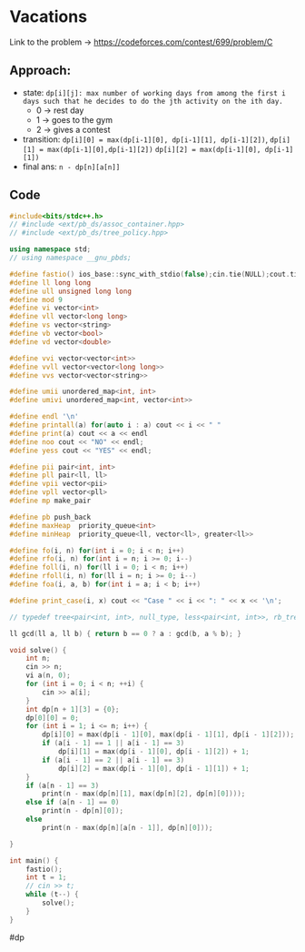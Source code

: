 # Vacations
Link to the problem -> https://codeforces.com/contest/699/problem/C

## Approach:
- state: `dp[i][j]: max number of working days from among the first i days such that he decides to do the jth activity on the ith day.`
	- 0 -> rest day
	- 1 -> goes to the gym
	- 2 -> gives a contest
- transition: `dp[i][0] = max(dp[i-1][0], dp[i-1][1], dp[i-1][2])`, `dp[i][1] = max(dp[i-1][0],dp[i-1][2])` `dp[i][2] = max(dp[i-1][0], dp[i-1][1])`
- final ans: `n - dp[n][a[n]]`

## Code
```cpp
#include<bits/stdc++.h>
// #include <ext/pb_ds/assoc_container.hpp>
// #include <ext/pb_ds/tree_policy.hpp>

using namespace std;
// using namespace __gnu_pbds;

#define fastio() ios_base::sync_with_stdio(false);cin.tie(NULL);cout.tie(NULL)
#define ll long long
#define ull unsigned long long
#define mod 9
#define vi vector<int>
#define vll vector<long long>
#define vs vector<string>
#define vb vector<bool>
#define vd vector<double>

#define vvi vector<vector<int>>
#define vvll vector<vector<long long>>
#define vvs vector<vector<string>>

#define umii unordered_map<int, int>
#define umivi unordered_map<int, vector<int>>

#define endl '\n'
#define printall(a) for(auto i : a) cout << i << " "
#define print(a) cout << a << endl
#define noo cout << "NO" << endl;
#define yess cout << "YES" << endl;

#define pii pair<int, int>
#define pll pair<ll, ll>
#define vpii vector<pii>
#define vpll vector<pll>
#define mp make_pair

#define pb push_back
#define maxHeap  priority_queue<int>
#define minHeap  priority_queue<ll, vector<ll>, greater<ll>>

#define fo(i, n) for(int i = 0; i < n; i++)
#define rfo(i, n) for(int i = n; i >= 0; i--)
#define foll(i, n) for(ll i = 0; i < n; i++)
#define rfoll(i, n) for(ll i = n; i >= 0; i--)
#define foa(i, a, b) for(int i = a; i < b; i++)

#define print_case(i, x) cout << "Case " << i << ": " << x << '\n';

// typedef tree<pair<int, int>, null_type, less<pair<int, int>>, rb_tree_tag, tree_order_statistics_node_update> pbds;

ll gcd(ll a, ll b) { return b == 0 ? a : gcd(b, a % b); }

void solve() {
	int n;
	cin >> n;
	vi a(n, 0);
	for (int i = 0; i < n; ++i) {
		cin >> a[i];
	}
	int dp[n + 1][3] = {0};
	dp[0][0] = 0;
	for (int i = 1; i <= n; i++) {
		dp[i][0] = max(dp[i - 1][0], max(dp[i - 1][1], dp[i - 1][2]));
		if (a[i - 1] == 1 || a[i - 1] == 3)
			dp[i][1] = max(dp[i - 1][0], dp[i - 1][2]) + 1;
		if (a[i - 1] == 2 || a[i - 1] == 3)
			dp[i][2] = max(dp[i - 1][0], dp[i - 1][1]) + 1;
	}
	if (a[n - 1] == 3)
		print(n - max(dp[n][1], max(dp[n][2], dp[n][0])));
	else if (a[n - 1] == 0)
		print(n - dp[n][0]);
	else
		print(n - max(dp[n][a[n - 1]], dp[n][0]));

}

int main() {
	fastio();
	int t = 1;
	// cin >> t;
	while (t--) {
		solve();
	}
}
```
#dp 